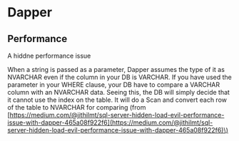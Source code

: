 # Dapper

## Performance

A hiddne performance issue

When a string is passed as a parameter, Dapper assumes the type of it as NVARCHAR even if the column in your DB is VARCHAR. If you have used the parameter in your WHERE clause, your DB have to compare a VARCHAR column with an NVARCHAR data. Seeing this, the DB will simply decide that it cannot use the index on the table. It will do a Scan and convert each row of the table to NVARCHAR for comparing \(from [https://medium.com/@jithilmt/sql-server-hidden-load-evil-performance-issue-with-dapper-465a08f922f6](https://medium.com/@jithilmt/sql-server-hidden-load-evil-performance-issue-with-dapper-465a08f922f6)\)



